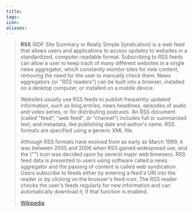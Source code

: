 ```yaml
---
title: 
tags: 
icon: 
aliases: 
---
```

> **RSS** (RDF Site Summary or Really Simple Syndication) is a web feed that allows users and applications to access updates to websites in a standardized, computer-readable format. Subscribing to RSS feeds can allow a user to keep track of many different websites in a single news aggregator, which constantly monitor sites for new content, removing the need for the user to manually check them. News aggregators (or "RSS readers") can be built into a browser, installed on a desktop computer, or installed on a mobile device.
>
> Websites usually use RSS feeds to publish frequently updated information, such as blog entries, news headlines, episodes of audio and video series, or for distributing podcasts. An RSS document (called "feed", "web feed", or "channel") includes full or summarized text, and metadata, like publishing date and author's name. RSS formats are specified using a generic XML file.
>
> Although RSS formats have evolved from as early as March 1999, it was between 2005 and 2006 when RSS gained widespread use, and the ("") icon was decided upon by several major web browsers. RSS feed data is presented to users using software called a news aggregator and the passing of content is called web syndication. Users subscribe to feeds either by entering a feed's URI into the reader or by clicking on the browser's feed icon. The RSS reader checks the user's feeds regularly for new information and can automatically download it, if that function is enabled.
>
> [Wikipedia](https://en.wikipedia.org/wiki/RSS)